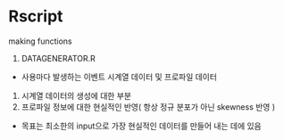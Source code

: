 # Rscript
making functions

1. DATAGENERATOR.R
 - 사용마다 발생하는 이벤트 시계열 데이터 및 프로파일 데이터
  1) 시계열 데이터의 생성에 대한 부분
  2) 프로파일 정보에 대한 현실적인 반영( 항상 정규 분포가 아닌 skewness 반영 )
 - 목표는 최소한의 input으로 가장 현실적인 데이터를 만들어 내는 데에 있음
